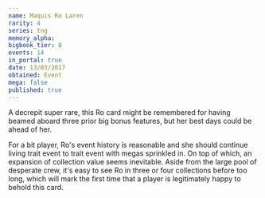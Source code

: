 ```yaml
---
name: Maquis Ro Laren
rarity: 4
series: tng
memory_alpha:
bigbook_tier: 8
events: 14
in_portal: true
date: 13/03/2017
obtained: Event
mega: false
published: true
---
```


A decrepit super rare, this Ro card might be remembered for having beamed aboard three prior big bonus features, but her best days could be ahead of her.

For a bit player, Ro's event history is reasonable and she should continue living trait event to trait event with megas sprinkled in. On top of which, an expansion of collection value seems inevitable. Aside from the large pool of desperate crew, it's easy to see Ro in three or four collections before too long, which will mark the first time that a player is legitimately happy to behold this card.
